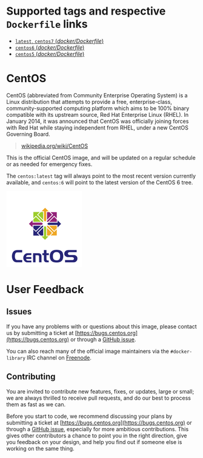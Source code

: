 # Supported tags and respective `Dockerfile` links

- [`latest`, `centos7` (*docker/Dockerfile*)](https://github.com/CentOS/sig-cloud-instance-images/blob/af7a1b9f8f30744360a10fe44c53a1591bef26f9/docker/Dockerfile)
- [`centos6` (*docker/Dockerfile*)](https://github.com/CentOS/sig-cloud-instance-images/blob/8717e33ea5432ecb33d7ecefe8452a973715d037/docker/Dockerfile)
- [`centos5` (*docker/Dockerfile*)](https://github.com/CentOS/sig-cloud-instance-images/blob/2e5a9c4e8b7191b393822e4b9e98820db5638a77/docker/Dockerfile)

# CentOS

CentOS (abbreviated from Community Enterprise Operating System) is a Linux
distribution that attempts to provide a free, enterprise-class,
community-supported computing platform which aims to be 100% binary compatible
with its upstream source, Red Hat Enterprise Linux (RHEL). In January 2014, it
was announced that CentOS was officially joining forces with Red Hat while
staying independent from RHEL, under a new CentOS Governing Board.

> [wikipedia.org/wiki/CentOS](https://en.wikipedia.org/wiki/CentOS)

This is the official CentOS image, and will be updated on a regular schedule or
as needed for emergency fixes.

The `centos:latest` tag will always point to the most recent version currently
available, and `centos:6` will point to the latest version of the CentOS 6 tree.

![logo](https://raw.githubusercontent.com/docker-library/docs/master/centos/logo.png)

# User Feedback

## Issues

If you have any problems with or questions about this image, please contact us
 by submitting a ticket at [https://bugs.centos.org](https://bugs.centos.org) or through a [GitHub issue](https://github.com/CentOS/sig-cloud-instance-images/issues).

You can also reach many of the official image maintainers via the
`#docker-library` IRC channel on [Freenode](https://freenode.net).

## Contributing

You are invited to contribute new features, fixes, or updates, large or small;
we are always thrilled to receive pull requests, and do our best to process them
as fast as we can.

Before you start to code, we recommend discussing your plans by submitting a ticket at [https://bugs.centos.org](https://bugs.centos.org) or 
through a [GitHub issue](https://github.com/CentOS/sig-cloud-instance-images/issues), especially for more ambitious
contributions. This gives other contributors a chance to point you in the right
direction, give you feedback on your design, and help you find out if someone
else is working on the same thing.
